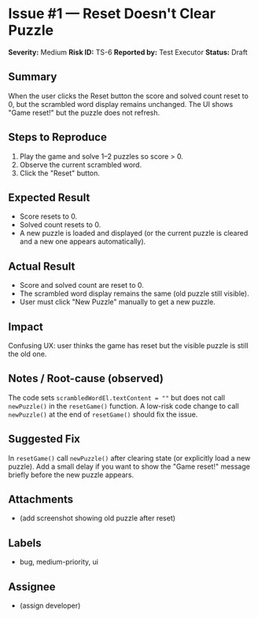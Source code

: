 # Issue #1 — Reset Doesn't Clear Puzzle

**Severity:** Medium
**Risk ID:** TS-6
**Reported by:** Test Executor
**Status:** Draft

## Summary
When the user clicks the Reset button the score and solved count reset to 0, but the scrambled word display remains unchanged. The UI shows "Game reset!" but the puzzle does not refresh.

## Steps to Reproduce
1. Play the game and solve 1–2 puzzles so score > 0.
2. Observe the current scrambled word.
3. Click the "Reset" button.

## Expected Result
- Score resets to 0.
- Solved count resets to 0.
- A new puzzle is loaded and displayed (or the current puzzle is cleared and a new one appears automatically).

## Actual Result
- Score and solved count are reset to 0.
- The scrambled word display remains the same (old puzzle still visible).
- User must click "New Puzzle" manually to get a new puzzle.

## Impact
Confusing UX: user thinks the game has reset but the visible puzzle is still the old one.

## Notes / Root-cause (observed)
The code sets `scrambledWordEl.textContent = ""` but does not call `newPuzzle()` in the `resetGame()` function. A low-risk code change to call `newPuzzle()` at the end of `resetGame()` should fix the issue.

## Suggested Fix
In `resetGame()` call `newPuzzle()` after clearing state (or explicitly load a new puzzle). Add a small delay if you want to show the "Game reset!" message briefly before the new puzzle appears.

## Attachments
- (add screenshot showing old puzzle after reset)

## Labels
- bug, medium-priority, ui

## Assignee
- (assign developer)
